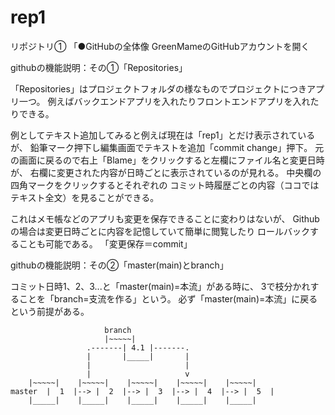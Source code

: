 # rep1
リポジトリ①
「●GitHubの全体像
GreenMameのGitHubアカウントを開く

githubの機能説明：その①「Repositories」

「Repositories」はプロジェクトフォルダの様なものでプロジェクトにつきアプリ一つ。
例えばバックエンドアプリを入れたりフロントエンドアプリを入れたりできる。

例としてテキスト追加してみると例えば現在は「rep1」とだけ表示されているが、
鉛筆マーク押下し編集画面でテキストを追加「commit change」押下。
元の画面に戻るので右上「Blame」をクリックすると左欄にファイル名と変更日時が、
右欄に変更された内容が日時ごとに表示されているのが見れる。
中央欄の四角マークをクリックするとそれぞれの
コミット時履歴ごとの内容（ココではテキスト全文）を見ることができる。

これはメモ帳などのアプリも変更を保存できることに変わりはないが、
Githubの場合は変更日時ごとに内容を記憶していて簡単に閲覧したり
ロールバックすることも可能である。
「変更保存＝commit」

githubの機能説明：その②「master(main)とbranch」

コミット日時1、2、3...と「master(main)=本流」がある時に、
3で枝分かれすることを「branch=支流を作る」という。
必ず「master(main)=本流」に戻るという前提がある。

						 branch
						 |~~~~~|
					 .-------| 4.1 |-------.
					 |       |_____|       |
					 |                     |
					 |                     v
		|~~~~~|    |~~~~~|    |~~~~~|    |~~~~~|    |~~~~~|
	master  |  1  |--> |  2  |--> |  3  |--> |  4  |--> |  5  |
		|_____|    |_____|    |_____|    |_____|    |_____|


